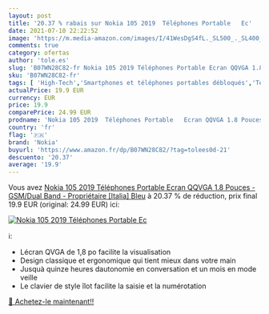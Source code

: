```yaml
---
layout: post
title: '20.37 % rabais sur Nokia 105 2019  Téléphones Portable   Ec'
date: 2021-07-10 22:22:52
image: 'https://m.media-amazon.com/images/I/41WesDgS4fL._SL500_._SL400_.jpg'
comments: true
category: ofertas
author: 'tole.es'
slug: 'B07WN28C82-fr Nokia 105 2019 Téléphones Portable Ecran QQVGA 1.8 Pouces...'
sku: 'B07WN28C82-fr'
tags: [ 'High-Tech','Smartphones et téléphones portables débloqués','Téléphones portables et accessoires','nokia', ]
actualPrice: 19.9 EUR
currency: EUR
price: 19.9
comparePrice: 24.99 EUR
prodname: 'Nokia 105 2019  Téléphones Portable   Ecran QQVGA 1.8 Pouces - GSM/Dual Band - Propriétaire  [Italia] Bleu'
country: 'fr'
flag: '🇫🇷'
brand: 'Nokia'
buyurl: 'https://www.amazon.fr/dp/B07WN28C82/?tag=tolees0d-21'
descuento: '20.37'
average: '19.9'
---
```


Vous avez [Nokia 105 2019  Téléphones Portable   Ecran QQVGA 1.8 Pouces - GSM/Dual Band - Propriétaire  [Italia] Bleu](https://www.amazon.fr/dp/B07WN28C82/?tag=tolees0d-21)  à  20.37 % de réduction, prix final  19.9 EUR (original: 24.99 EUR) ici:

[![Nokia 105 2019  Téléphones Portable   Ec](https://m.media-amazon.com/images/I/41WesDgS4fL._SL500_._SL400_.jpg)](https://www.amazon.fr/dp/B07WN28C82/?tag=tolees0d-21)

ℹ️:

- Lécran QVGA de 1,8 po facilite la visualisation
- Design classique et ergonomique qui tient mieux dans votre main
- Jusquà quinze heures dautonomie en conversation et un mois en mode veille
- Le clavier de style îlot facilite la saisie et la numérotation

[🛒 Achetez-le maintenant!!](https://www.amazon.fr/dp/B07WN28C82/?tag=tolees0d-21)

